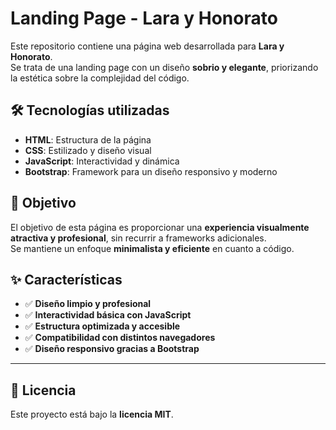 # Landing Page - Lara y Honorato

Este repositorio contiene una página web desarrollada para **Lara y Honorato**.  
Se trata de una landing page con un diseño **sobrio y elegante**, priorizando la estética sobre la complejidad del código.

## 🛠 Tecnologías utilizadas

- **HTML**: Estructura de la página  
- **CSS**: Estilizado y diseño visual  
- **JavaScript**: Interactividad y dinámica  
- **Bootstrap**: Framework para un diseño responsivo y moderno  

## 🎯 Objetivo

El objetivo de esta página es proporcionar una **experiencia visualmente atractiva y profesional**, sin recurrir a frameworks adicionales.  
Se mantiene un enfoque **minimalista y eficiente** en cuanto a código.

## ✨ Características

- ✅ **Diseño limpio y profesional**  
- ✅ **Interactividad básica con JavaScript**  
- ✅ **Estructura optimizada y accesible**  
- ✅ **Compatibilidad con distintos navegadores**  
- ✅ **Diseño responsivo gracias a Bootstrap**  

---

## 📄 Licencia

Este proyecto está bajo la **licencia MIT**.
